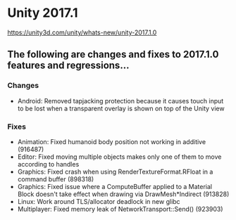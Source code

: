 # Unity 2017.1
https://unity3d.com/unity/whats-new/unity-2017.1.0

## The following are changes and fixes to 2017.1.0 features and regressions...


### Changes
<ul>
<li>Android: Removed tapjacking protection because it causes touch input to be lost when a transparent overlay is shown on top of the Unity view</li>
</ul>

### Fixes
<ul>
<li>Animation: Fixed humanoid body position not working in additive (916487)</li>
<li>Editor: Fixed moving multiple objects makes only one of them to move according to handles</li>
<li>Graphics: Fixed crash when using RenderTextureFormat.RFloat in a  command buffer (898318)</li>
<li>Graphics: Fixed issue where a ComputeBuffer applied to a Material Block doesn't take effect when drawing via DrawMesh*Indirect (913828)</li>
<li>Linux: Work around TLS/allocator deadlock in new glibc</li>
<li>Multiplayer: Fixed memory leak of NetworkTransport::Send() (923903)</li>
</ul>
